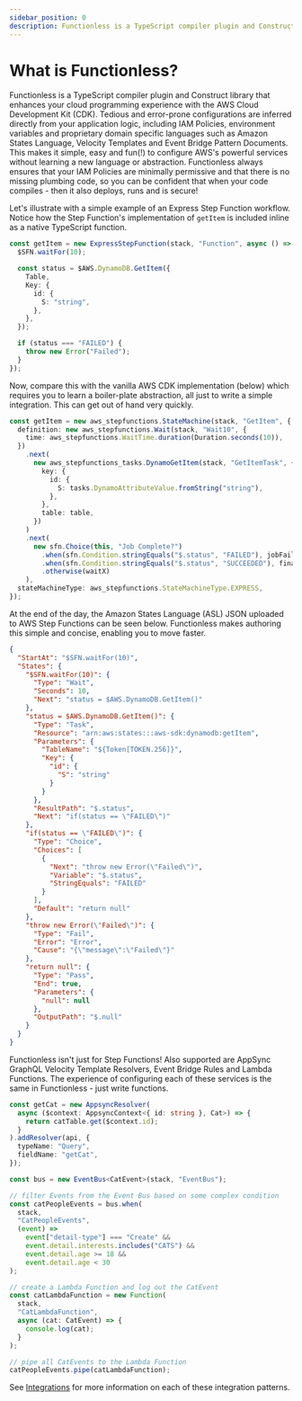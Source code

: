 ```yaml
---
sidebar_position: 0
description: Functionless is a TypeScript compiler plugin and Construct library that enhances your cloud programming experience with the AWS Cloud Development Kit (CDK).
---
```


# What is Functionless?

Functionless is a TypeScript compiler plugin and Construct library that enhances your cloud programming experience with the AWS Cloud Development Kit (CDK). Tedious and error-prone configurations are inferred directly from your application logic, including IAM Policies, environment variables and proprietary domain specific languages such as Amazon States Language, Velocity Templates and Event Bridge Pattern Documents. This makes it simple, easy and fun(!) to configure AWS's powerful services without learning a new language or abstraction. Functionless always ensures that your IAM Policies are minimally permissive and that there is no missing plumbing code, so you can be confident that when your code compiles - then it also deploys, runs and is secure!

Let's illustrate with a simple example of an Express Step Function workflow. Notice how the Step Function's implementation of `getItem` is included inline as a native TypeScript function.

```ts
const getItem = new ExpressStepFunction(stack, "Function", async () => {
  $SFN.waitFor(10);

  const status = $AWS.DynamoDB.GetItem({
    Table,
    Key: {
      id: {
        S: "string",
      },
    },
  });

  if (status === "FAILED") {
    throw new Error("Failed");
  }
});
```

Now, compare this with the vanilla AWS CDK implementation (below) which requires you to learn a boiler-plate abstraction, all just to write a simple integration. This can get out of hand very quickly.

```ts
const getItem = new aws_stepfunctions.StateMachine(stack, "GetItem", {
  definition: new aws_stepfunctions.Wait(stack, "Wait10", {
    time: aws_stepfunctions.WaitTime.duration(Duration.seconds(10)),
  })
    .next(
      new aws_stepfunctions_tasks.DynamoGetItem(stack, "GetItemTask", {
        key: {
          id: {
            S: tasks.DynamoAttributeValue.fromString("string"),
          },
        },
        table: table,
      })
    )
    .next(
      new sfn.Choice(this, "Job Complete?")
        .when(sfn.Condition.stringEquals("$.status", "FAILED"), jobFailed)
        .when(sfn.Condition.stringEquals("$.status", "SUCCEEDED"), finalStatus)
        .otherwise(waitX)
    ),
  stateMachineType: aws_stepfunctions.StateMachineType.EXPRESS,
});
```

At the end of the day, the Amazon States Language (ASL) JSON uploaded to AWS Step Functions can be seen below. Functionless makes authoring this simple and concise, enabling you to move faster.

```json
{
  "StartAt": "$SFN.waitFor(10)",
  "States": {
    "$SFN.waitFor(10)": {
      "Type": "Wait",
      "Seconds": 10,
      "Next": "status = $AWS.DynamoDB.GetItem()"
    },
    "status = $AWS.DynamoDB.GetItem()": {
      "Type": "Task",
      "Resource": "arn:aws:states:::aws-sdk:dynamodb:getItem",
      "Parameters": {
        "TableName": "${Token[TOKEN.256]}",
        "Key": {
          "id": {
            "S": "string"
          }
        }
      },
      "ResultPath": "$.status",
      "Next": "if(status == \"FAILED\")"
    },
    "if(status == \"FAILED\")": {
      "Type": "Choice",
      "Choices": [
        {
          "Next": "throw new Error(\"Failed\")",
          "Variable": "$.status",
          "StringEquals": "FAILED"
        }
      ],
      "Default": "return null"
    },
    "throw new Error(\"Failed\")": {
      "Type": "Fail",
      "Error": "Error",
      "Cause": "{\"message\":\"Failed\"}"
    },
    "return null": {
      "Type": "Pass",
      "End": true,
      "Parameters": {
        "null": null
      },
      "OutputPath": "$.null"
    }
  }
}
```

Functionless isn't just for Step Functions! Also supported are AppSync GraphQL Velocity Template Resolvers, Event Bridge Rules and Lambda Functions. The experience of configuring each of these services is the same in Functionless - just write functions.

```ts
const getCat = new AppsyncResolver(
  async ($context: AppsyncContext<{ id: string }, Cat>) => {
    return catTable.get($context.id);
  }
).addResolver(api, {
  typeName: "Query",
  fieldName: "getCat",
});

const bus = new EventBus<CatEvent>(stack, "EventBus");

// filter Events from the Event Bus based on some complex condition
const catPeopleEvents = bus.when(
  stack,
  "CatPeopleEvents",
  (event) =>
    event["detail-type"] === "Create" &&
    event.detail.interests.includes("CATS") &&
    event.detail.age >= 18 &&
    event.detail.age < 30
);

// create a Lambda Function and log out the CatEvent
const catLambdaFunction = new Function(
  stack,
  "CatLambdaFunction",
  async (cat: CatEvent) => {
    console.log(cat);
  }
);

// pipe all CatEvents to the Lambda Function
catPeopleEvents.pipe(catLambdaFunction);
```

See [Integrations](./concepts/integration.md) for more information on each of these integration patterns.
